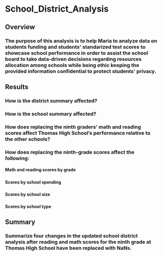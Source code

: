# School_District_Analysis

## Overview
### The purpose of this analysis is to help Maria to analyze data on students funding and students' standarized test scores to showcase school performance in order to assist the school board to take data-driven decisions regarding resources allocation among schools while being ethic keeping the provided information confidential to protect students' privacy.

## Results
### How is the district summary affected?
#### 

### How is the school summary affected?
#### 

### How does replacing the ninth graders’ math and reading scores affect Thomas High School’s performance relative to the other schools?
#### 

### How does replacing the ninth-grade scores affect the following:
#### Math and reading scores by grade
##### 

#### Scores by school spending
##### 

#### Scores by school size
##### 

#### Scores by school type
##### 

## Summary
### Summarize four changes in the updated school district analysis after reading and math scores for the ninth grade at Thomas High School have been replaced with NaNs.
